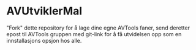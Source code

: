 # AVUtviklerMal
"Fork" dette repository for å lage dine egne AVTools faner, send deretter epost til AVTools gruppen med git-link for å få utvidelsen opp som
en innstallasjons opsjon hos alle.
